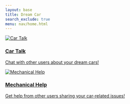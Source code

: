 ```yaml
---
layout: base
title: Dream Car 
search_exclude: true
menu: nav/home.html
---
```


<section id="featured-cars" class="pb-20 bg-gray-100 h-screen flex items-center">
    <div class="w-full grid items-stretch justify-center space-x-4 h-full grid-cols-2">
        <!-- Car Talk Card -->
        <a href="{{site.baseurl}}/car-talk" class=" h-full bg-white rounded-lg shadow-lg overflow-hidden transform transition-transform duration-500 hover:shadow-inner">
            <img src="https://exclusivecarregistry.com/render-images?imgid=262153" alt="Car Talk" class="w-full h-3/4 object-cover">
            <div class="p-6">
                <h3 class="text-3xl font-bold mb-2">Car Talk</h3>
                <p class="text-xl text-gray-700">Chat with other users about your dream cars!</p>
            </div>
        </a>
        <!-- Mechanical Help Card -->
        <a href="{{site.baseurl}}/mechanical-help" class="h-full bg-white rounded-lg shadow-lg overflow-hidden transform transition-transform duration-500 hover:shadow-inner">
            <img src="https://img.freepik.com/free-vector/pliers-hammer-screwdriver-cartoon-icon-illustration-tools-object-icon-concept-isolated-flat-cartoon-style_138676-2155.jpg" alt="Mechanical Help" class="w-full h-3/4 object-cover">
            <div class="p-6">
                <h3 class="text-3xl font-bold mb-2">Mechanical Help</h3>
                <p class="text-xl text-gray-700">Get help from other users sharing your car-related issues!</p>
            </div>
        </a>
    </div>
</section>

